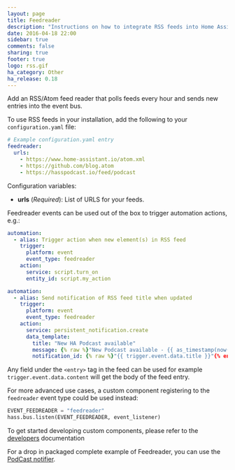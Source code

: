 ```yaml
---
layout: page
title: Feedreader
description: "Instructions on how to integrate RSS feeds into Home Assistant."
date: 2016-04-18 22:00
sidebar: true
comments: false
sharing: true
footer: true
logo: rss.gif
ha_category: Other
ha_release: 0.18
---
```


Add an RSS/Atom feed reader that polls feeds every hour and sends new entries into the event bus.

To use RSS feeds in your installation, add the following to your `configuration.yaml` file:

```yaml
# Example configuration.yaml entry
feedreader:
  urls:
    - https://www.home-assistant.io/atom.xml
    - https://github.com/blog.atom
    - https://hasspodcast.io/feed/podcast
```

Configuration variables:

- **urls** (*Required*): List of URLS for your feeds.

Feedreader events can be used out of the box to trigger automation actions, e.g.:

```yaml
automation:
  - alias: Trigger action when new element(s) in RSS feed
    trigger:
      platform: event
      event_type: feedreader
    action:
      service: script.turn_on
      entity_id: script.my_action
```

```yaml
automation:
  - alias: Send notification of RSS feed title when updated
    trigger:
      platform: event
      event_type: feedreader
    action:
      service: persistent_notification.create
      data_template:
        title: "New HA Podcast available"
        message: {% raw %}"New Podcast available - {{ as_timestamp(now()) | timestamp_custom('%I:%M:%S %p %d%b%Y', true) }}"{% endraw %}
        notification_id: {% raw %}"{{ trigger.event.data.title }}"{% endraw %}
```

Any field under the `<entry>` tag in the feed can be used for example `trigger.event.data.content` will get the body of the feed entry.

For more advanced use cases, a custom component registering to the `feedreader` event type could be used instead:

```python
EVENT_FEEDREADER = "feedreader"
hass.bus.listen(EVENT_FEEDREADER, event_listener)
```

To get started developing custom components, please refer to the [developers](/developers) documentation

For a drop in packaged complete example of Feedreader, you can use the [PodCast notifier](https://github.com/CCOSTAN/Home-AssistantConfig/blob/master/config/packages/hasspodcast.yaml).
